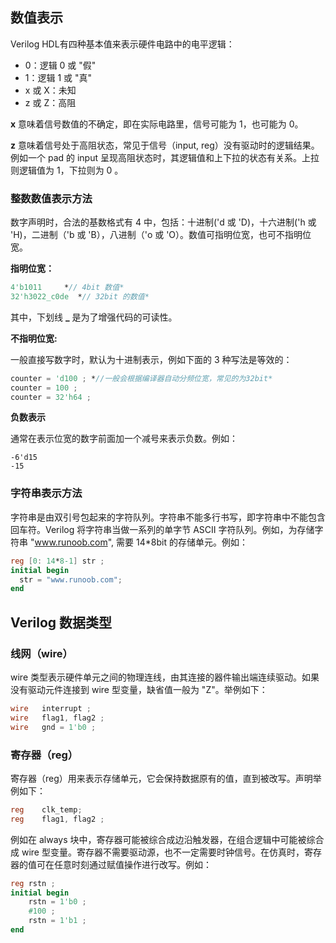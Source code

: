 ## 数值表示

Verilog HDL有四种基本值来表示硬件电路中的电平逻辑：

- 0：逻辑 0 或 "假"
- 1：逻辑 1 或 "真"
- x 或 X：未知
- z 或 Z：高阻

**x** 意味着信号数值的不确定，即在实际电路里，信号可能为 1，也可能为 0。

**z** 意味着信号处于高阻状态，常见于信号（input, reg）没有驱动时的逻辑结果。例如一个 pad 的 input 呈现高阻状态时，其逻辑值和上下拉的状态有关系。上拉则逻辑值为 1，下拉则为 0 。

### 整数数值表示方法

数字声明时，合法的基数格式有 4 中，包括：十进制('d 或 'D)，十六进制('h 或 'H)，二进制（'b 或 'B），八进制（'o 或 'O）。数值可指明位宽，也可不指明位宽。

**指明位宽：**

``` verilog
4'b1011     *// 4bit 数值*
32'h3022_c0de  *// 32bit 的数值*
```
其中，下划线 **_** 是为了增强代码的可读性。

**不指明位宽:**

一般直接写数字时，默认为十进制表示，例如下面的 3 种写法是等效的：

```verilog
counter = 'd100 ; *//一般会根据编译器自动分频位宽，常见的为32bit*
counter = 100 ;
counter = 32'h64 ;
```
**负数表示**

通常在表示位宽的数字前面加一个减号来表示负数。例如：

```
-6'd15  
-15
```

### 字符串表示方法

字符串是由双引号包起来的字符队列。字符串不能多行书写，即字符串中不能包含回车符。Verilog 将字符串当做一系列的单字节 ASCII 字符队列。例如，为存储字符串 "www.runoob.com", 需要 14*8bit 的存储单元。例如：

```verilog
reg [0: 14*8-1] str ;
initial begin
  str = "www.runoob.com";
end
```



## Verilog 数据类型

### 线网（wire）

wire 类型表示硬件单元之间的物理连线，由其连接的器件输出端连续驱动。如果没有驱动元件连接到 wire 型变量，缺省值一般为 "Z"。举例如下：

```verilog
wire   interrupt ;
wire   flag1, flag2 ;
wire   gnd = 1'b0 ;  
```

### 寄存器（reg）

寄存器（reg）用来表示存储单元，它会保持数据原有的值，直到被改写。声明举例如下：

```verilog
reg    clk_temp;
reg    flag1, flag2 ;
```

例如在 always 块中，寄存器可能被综合成边沿触发器，在组合逻辑中可能被综合成 wire 型变量。寄存器不需要驱动源，也不一定需要时钟信号。在仿真时，寄存器的值可在任意时刻通过赋值操作进行改写。例如：

```verilog
reg rstn ;
initial begin
    rstn = 1'b0 ;
    #100 ;
    rstn = 1'b1 ;
end
```

